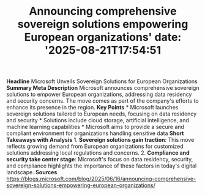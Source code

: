 ﻿---
title: "Announcing comprehensive sovereign solutions empowering European organizations'
date: '2025-08-21T17:54:51"
category: "Markets"
summary: ""
slug: "announcing comprehensive sovereign solutions empowering euro"
source_urls:
  - "https://blogs.microsoft.com/blog/2025/06/16/announcing-comprehensive-sovereign-solutions-empowering-european-organizations/"
seo:
  title: "Announcing comprehensive sovereign solutions empowering European organizations | Hash n Hedge'
  description: '"
  keywords: ["news", "markets", "brief"]
---
**Headline** Microsoft Unveils Sovereign Solutions for European Organizations  **Summary Meta Description** Microsoft announces comprehensive sovereign solutions to empower European organizations, addressing data residency and security concerns. The move comes as part of the company's efforts to enhance its presence in the region.  **Key Points**  * Microsoft launches sovereign solutions tailored to European needs, focusing on data residency and security * Solutions include cloud storage, artificial intelligence, and machine learning capabilities * Microsoft aims to provide a secure and compliant environment for organizations handling sensitive data  **Short Takeaways with Analysis**  1. **Sovereign solutions gain traction**: This move reflects growing demand from European organizations for customized solutions addressing local regulations and concerns. 2. **Compliance and security take center stage**: Microsoft's focus on data residency, security, and compliance highlights the importance of these factors in today's digital landscape.  **Sources** https://blogs.microsoft.com/blog/2025/06/16/announcing-comprehensive-sovereign-solutions-empowering-european-organizations/ 
